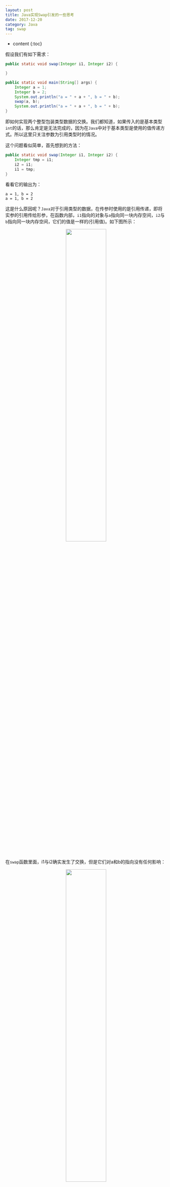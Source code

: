 ```yaml
---
layout: post
title: Java实现Swap引发的一些思考   
date: 2017-12-20
category: Java
tag: swap
---
```


* content
{:toc}



假设我们有如下需求：
```java
public static void swap(Integer i1, Integer i2) {

}

public static void main(String[] args) {
    Integer a = 1;
    Integer b = 2;
    System.out.println("a = " + a + ", b = " + b);
    swap(a, b);
    System.out.println("a = " + a + ", b = " + b);
}
```
即如何实现两个整型包装类型数据的交换。我们都知道，如果传入的是基本类型`int`的话，那么肯定是无法完成的，因为在`Java`中对于基本类型是使用的值传递方式。所以这里只关注参数为引用类型时的情况。

这个问题看似简单，首先想到的方法：
```java
public static void swap(Integer i1, Integer i2) {
    Integer tmp = i1;
    i2 = i1;
    i1 = tmp;
}
```
看看它的输出为：
```
a = 1, b = 2
a = 1, b = 2
```

这是什么原因呢？`Java`对于引用类型的数据，在传参时使用的是引用传递，即将实参的引用传给形参，在函数内部，`i1`指向的对象与`a`指向同一块内存空间，`i2`与`b`指向同一块内存空间，它们的值是一样的(引用值)。如下图所示：
<center>
<img src="{{ '/styles/images/swap1.png' | prepend: site.baseurl }}" width="50%" height="50%" />
</center>

在`swap`函数里面，i1与i2确实发生了交换，但是它们对a和b的指向没有任何影响：
<center>
<img src="{{ '/styles/images/swap2.png' | prepend: site.baseurl }}" width="50%" height="50%" />
</center>

个人理解，Java里面的参数传递类似于浅拷贝，即将实参引用的值拷贝给了形参，即形参与实参指向了同一块内存空间，对于所有的引用类型来讲，都不能通过这种方式达到交换的目的，因为传完参之后，实参的引用值并不会发生变化，所以在函数内部，如果仅仅只是对引用值进行操作，始终影响不了实参的指向。而如果要达到交换的目的，只有通过直接操作内存中存储的值进行交换，即把i1指向的内存空间的内容替换成i2指向的内容，这样更改才能达到交换的效果。
```java
public static void swap(Integer i1, Integer i2) {
    int tmp = i1.getIntValue();
    i1.setIntValue(i2.getIntValue());
    i2.setIntValue(tmp);
}
```
然而，Integer类里面只有get方法，并没有set方法。于是只能使用反射来解决了。
```java
public static void swap(Integer i1, Integer i2) {
    try{
        // Integer类里面有个类变量private final int val;
        Field f = Integer.class.getDeclaredField("value");
        f.setAccessible(true);

        int tmp = i1.intValue();
        f.set(i1, i2.intValue());
        f.set(i2, tmp);
    }catch(Exception e) {
        e.printStackTrace();
    }
}
```

然而运行结果：
```
a = 1, b = 2
a = 2, b = 2
```
这是什么原因呢？这就涉及到了Java里面自动装箱和自动拆箱的过程。  

在main函数里面，我们对a和b的初始化时使用的是`Integer a = 1`，其中1是int基本类型，但是a是Integer引用类型，java会将1自动装箱为Integer类型，即最终调用的是`Integer a = Integer.valueOf(1)`而不是`Integer a = new Integer(1)`，这样就导致a指向的是Integer.cache中的常量空间中。如下图所示：

<center>
<img src="{{ '/styles/images/swap3.png' | prepend: site.baseurl }}" width="50%" height="50%" />
</center>

可以使用以下代码进行难：
```java
Integer i1 = 1;
Integer i2 = 1;  

Integer i3 = 128;
Integer i4 = 128;

Integer i5 = new Integer(1);
Integer i6 = new Integer(1);
      

System.out.println(i1 == i2); // true
System.out.println(i3 == i4); // false
System.out.println(i5 == i6); // false，因为使用new的话肯定会分配新的堆内存，所以两个会不一样
```

我们再来看看swap内部的实现：
```java
public static void swap1(Integer i1, Integer i2) {
    try{
        // Integer类里面有个类变量private final int val;
        Field f = Integer.class.getDeclaredField("value");
        f.setAccessible(true);

        int tmp = i1.intValue();
        f.set(i1, i2.intValue());
        f.set(i2, tmp);
    }catch(Exception e) {
        e.printStackTrace();
    }
}
```
对于i1和i2发生自动装箱是在传入之前，现在i1与i2都指向常量池中，我们在调用f.set(i1, i2.intValue())时，set函数的定义是`public void set(Object obj, Object value)`，它需要传入的是两个引用类型，我们传入的i1是Integer类型的，但是i2.intValue()返回的是int数据，于是这里会发自自动装箱操作，但是i2.intValue()返回的是int型的2，发生自动装操作后它也指向了常量池中的2，那么执行set后i1指向的常量池会被更新为2

<center>
<img src="{{ '/styles/images/swap4.png' | prepend: site.baseurl }}" width="50%" height="50%" />
</center>

然后调用f.set(i2, tmp)，在Integer.valueOf()函数中，直接返回IntegerCache.cache中的值时使用的是IntegerCache.cache[i + (-IntegerCache.low)]，因为tmp的值是1，所以在对tmp进行装箱操作的时候，它指向的是与i1同样的位置，但是这个时候i1已经被修改成为2了，所以导致最后i2还是被修改为2，从而输出的两个数都是2。

如何解决这个问题呢，我们有两种方法。一是，不要让Integer.valueOf装箱发挥作用，避免使用cache：
```java
public static void swap1(Integer i1, Integer i2) {
    try{
        // Integer类里面有个类变量private final int val;
        Field f = Integer.class.getDeclaredField("value");
        f.setAccessible(true);

        Integer tmp = new Integer(i1.intValue());
        f.set(i1, i2.intValue());
        f.set(i2, tmp);
    }catch(Exception e) {
        e.printStackTrace();
    }
}
```
二是，使用setInt函数代替set函数，这样需要传入的就是int型，而不是Integer型，也就不会发自自动装箱：
```java
public static void swap1(Integer i1, Integer i2) {
    try{
        // Integer类里面有个类变量private final int val;
        Field f = Integer.class.getDeclaredField("value");
        f.setAccessible(true);

        int tmp = i1.intValue();
        f.setInt(i1, i2.intValue());
        f.setInt(i2, tmp);
    }catch(Exception e) {
        e.printStackTrace();
    }
}
```

简单的一个代码实现，却隐藏了这么不简单的实现，包含了：

1、函数调用的值传递；

2、对象引用的值乃是内存地址；

3、反射的可访问性；

4、java编译器的自动装箱；

5、Integer装箱的对象缓存。

## *参考* 
[1] [https://mp.weixin.qq.com/s/c1qoZPOPuWMqhct3dq-nUA](https://mp.weixin.qq.com/s/c1qoZPOPuWMqhct3dq-nUA)




